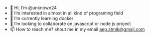 - 👋 Hi, I’m @unknown24
- 👀 I’m interested in almost in all kind of programing field 
- 🌱 I’m currently learning docker
- 💞️ I’m looking to collaborate on javascript or node js project
- 📫 How to reach me? shout me in my email aep.stmik@gmail.com

<!---
unknown24/unknown24 is a ✨ special ✨ repository because its `README.md` (this file) appears on your GitHub profile.
You can click the Preview link to take a look at your changes.
--->
